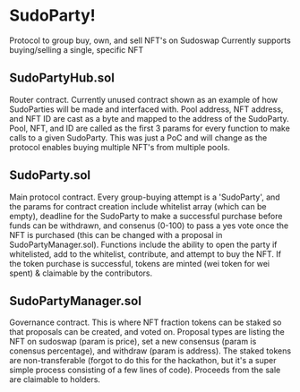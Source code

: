 # SudoParty!
Protocol to group buy, own, and sell NFT's on Sudoswap
Currently supports buying/selling a single, specific NFT

## SudoPartyHub.sol
Router contract. Currently unused contract shown as an example of how SudoParties will be made and interfaced with. Pool address, NFT address, and NFT ID are cast as a byte and mapped to the address of the SudoParty. Pool, NFT, and ID are called as the first 3 params for every function to make calls to a given SudoParty. This was just a PoC and will change as the protocol enables buying multiple NFT's from multiple pools.

## SudoParty.sol
Main protocol contract. Every group-buying attempt is a 'SudoParty', and the params for contract creation include whitelist array (which can be empty), deadline for the SudoParty to make a successful purchase before funds can be withdrawn, and consenus (0-100) to pass a yes vote once the NFT is purchased (this can be changed with a proposal in SudoPartyManager.sol).
Functions include the ability to open the party if whitelisted, add to the whitelist, contribute, and attempt to buy the NFT. If the token purchase is successful, tokens are minted (wei token for wei spent) & claimable by the contributors. 

## SudoPartyManager.sol
Governance contract. This is where NFT fraction tokens can be staked so that proposals can be created, and voted on. Proposal types are listing the NFT on sudoswap (param is price), set a new consensus (param is conensus percentage), and withdraw (param is address). 
The staked tokens are non-transferable (forgot to do this for the hackathon, but it's a super simple process consisting of a few lines of code).
Proceeds from the sale are claimable to holders.